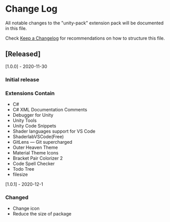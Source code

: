 # Change Log

All notable changes to the "unity-pack" extension pack will be documented in this file.

Check [Keep a Changelog](http://keepachangelog.com/) for recommendations on how to structure this file.

## [Released]
[1.0.0] - 2020-11-30
### Initial release
### Extensions Contain
- C#
- C# XML Documentation Comments
- Debugger for Unity
- Unity Tools
- Unity Code Snippets
- Shader languages support for VS Code
- ShaderlabVSCode(Free)
- GitLens — Git supercharged
- Outer Heaven Theme
- Material Theme Icons
- Bracket Pair Colorizer 2
- Code Spell Checker
- Todo Tree
- filesize

[1.0.1] - 2020-12-1
### Changed
- Change icon
- Reduce the size of package